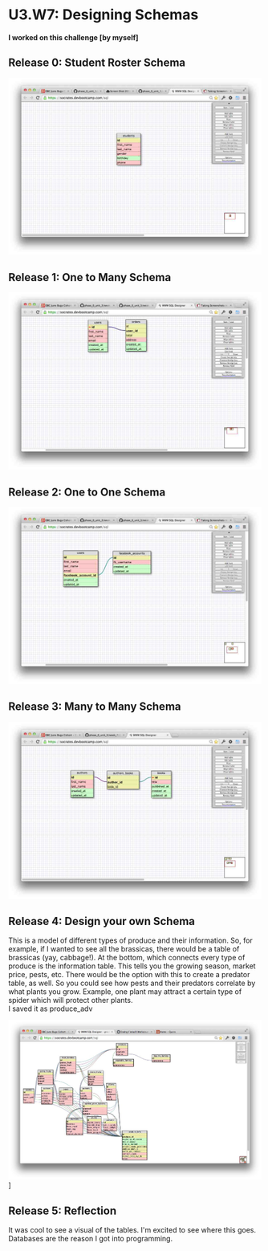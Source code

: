 # U3.W7: Designing Schemas


#### I worked on this challenge [by myself]


## Release 0: Student Roster Schema
![Student Roster](../imgs/1_student_roster.jpg)


## Release 1: One to Many Schema
![one to many](../imgs/2_one_to_many.jpg)


## Release 2: One to One Schema
![one to one](../imgs/3_one_to_one.jpg)


## Release 3: Many to Many Schema
![many to many](../imgs/4_many_to_many.jpg)


## Release 4: Design your own Schema
This is a model of different types of produce and their information. So, for example,
if I wanted to see all the brassicas, there would be a table of brassicas (yay, cabbage!).
At the bottom, which connects every type of produce is the information table. This
tells you the growing season, market price, pests, etc. There would be the option
with this to create a predator table, as well. So you could see how pests and their
predators correlate by what plants you grow. Example, one plant may attract a certain
type of spider which will protect other plants.  
I saved it as produce_adv


![produce schema](../imgs/5_produce_schema.jpg)]

## Release 5: Reflection

It was cool to see a visual of the tables. I'm excited to see where this goes.
Databases are the reason I got into programming.
